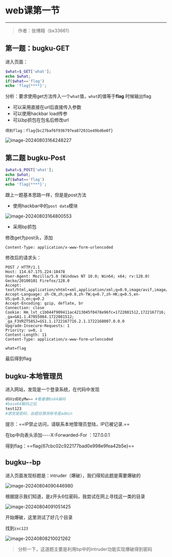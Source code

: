 # web课第一节

---

> 作者：张博翔（bx33661）

## 第一题：bugku-GET

进入页面：

```php
$what=$_GET['what'];
echo $what;
if($what=='flag')
echo 'flag{****}';
```

分析：要求使用get方法传入一个`what`值，`what`的值等于**flag** 时候输出flag

- 可以采用直接在url后直接传入参数
- 可以使用hackbar load传参
- 可以bp抓包在包名后修改url

```
得到flag：flag{bc27baf6f936797ea872031e49bd6e0f}
```

![image-20240803164248227](C:/Users/lenovo/Desktop/%E7%B4%A0%E6%9D%90%E5%BA%93/%E7%B4%A0%E6%9D%90/image-20240803164248227.png)

## 第二题 bugku-Post

```php
$what=$_POST['what'];
echo $what;
if($what=='flag')
echo 'flag{****}';
```

跟上一题基本思路一样，但是是post方法

- 使用hackbar中的`post data`模块

![image-20240803164800553](C:/Users/lenovo/Desktop/%E7%B4%A0%E6%9D%90%E5%BA%93/%E7%B4%A0%E6%9D%90/image-20240803164800553.png)

- 采用bp抓包

修改get为post头，添加

```
Content-Type: application/x-www-form-urlencoded
```

修改后的请求头：

```http
POST / HTTP/1.1
Host: 114.67.175.224:18478
User-Agent: Mozilla/5.0 (Windows NT 10.0; Win64; x64; rv:128.0) Gecko/20100101 Firefox/128.0
Accept: text/html,application/xhtml+xml,application/xml;q=0.9,image/avif,image/webp,image/png,image/svg+xml,*/*;q=0.8
Accept-Language: zh-CN,zh;q=0.8,zh-TW;q=0.7,zh-HK;q=0.5,en-US;q=0.3,en;q=0.2
Accept-Encoding: gzip, deflate, br
Connection: close
Cookie: Hm_lvt_c1b044f909411ac4213045f0478e96fc=1722081512,1722167716; _ga=GA1.1.47055084.1722081512; _ga_F3VRZT58SJ=GS1.1.1722167716.2.1.1722168007.0.0.0
Upgrade-Insecure-Requests: 1
Priority: u=0, i
Content-Length: 11
Content-Type: application/x-www-form-urlencoded

what=flag
```

最后得到flag

## bugku-本地管理员

进入网站，发现是一个登录系统，在代码中发现

```python
dGVzdDEyMw== #看着像bs64编码
#base64解码之后
test123
#感觉是密码，由题目猜测账号是admin
```

提示：==IP禁止访问，请联系本地管理员登陆，IP已被记录.==

在bp中向表头添加----X-Forwarded-For ：127.0.0.1

得到flag：==flag{67cbc02c922177bad0e998e9fea42b5e}==



## bugku--bp

进入页面发现标题是：intruder（爆破），我们得知此题是需要爆破的

![image-20240804090446980](C:/Users/lenovo/Desktop/%E7%B4%A0%E6%9D%90%E5%BA%93/%E7%B4%A0%E6%9D%90/image-20240804090446980.png)

根据提示我们知道，是z开头6位密码，我尝试在网上寻找这一类的目录

![image-20240804091051425](C:/Users/lenovo/Desktop/%E7%B4%A0%E6%9D%90%E5%BA%93/%E7%B4%A0%E6%9D%90/image-20240804091051425.png)

开始爆破，这里测试了好几个目录

找到`zxc123`

![image-20240808210021262](C:/Users/lenovo/Desktop/%E7%B4%A0%E6%9D%90%E5%BA%93/%E7%B4%A0%E6%9D%90/image-20240808210021262.png)

> 分析一下，这道题主要是利用bp中的intruder功能实现爆破得到密码